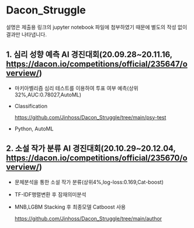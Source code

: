 # Dacon_Struggle

설명은 제출용 링크의 jupyter notebook 파일에 첨부하였기 때문에  별도의 작성 없이 결과만 나타냅니다.



  ## 1. 심리 성향 예측 AI 경진대회(20.09.28~20.11.16, https://dacon.io/competitions/official/235647/overview/)  

   + 마키아벨리즘 심리 테스트를 이용하여 투표 여부 예측(상위32%,AUC:0.78027,AutoML)

   + Classification
  
     https://github.com/Jinhoss/Dacon_Struggle/tree/main/psy-test    
     
+ Python, AutoML

  

## 2. 소설 작가 분류 AI 경진대회(20.10.29~20.12.04, https://dacon.io/competitions/official/235670/overview/)  

 + 문체분석을 통한 소설 작가 분류(상위4%,log-loss:0.169,Cat-boost)
 + TF-IDF행렬변환 후 잠재의미분석
 + MNB,LGBM Stacking 후 최종모델 Catboost 사용 

   https://github.com/Jinhoss/Dacon_Struggle/tree/main/author

   

